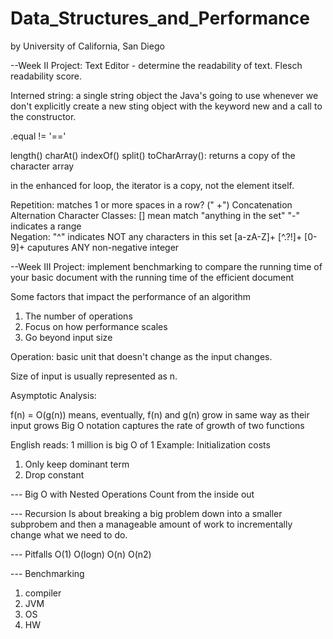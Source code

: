 # Data_Structures_and_Performance
by University of California, San Diego

--Week II
Project: Text Editor - determine the readability of text.
Flesch readability score.

Interned string: a single string object the Java's going to use whenever we don't explicitly create a new sting object with the keyword new and a call to the constructor.

.equal != '=='

length()
charAt()
indexOf()
split()
toCharArray(): returns a copy of the character array

in the enhanced for loop, the iterator is a copy, not the element itself.

Repetition: matches 1 or more spaces in a row? (" +")
Concatenation
Alternation
Character Classes: [] mean match "anything in the set"   "-" indicates a range   
Negation: "^" indicates NOT any characters in this set   [a-zA-Z]+   [^.?!]+
[0-9]+ caputures ANY non-negative integer

--Week III
Project: implement benchmarking to compare the running time of your basic document with the running time of the efficient document

Some factors that impact the performance of an algorithm
1. The number of operations
2. Focus on how performance scales
3. Go beyond input size

Operation: basic unit that doesn't change as the input changes.

Size of input is usually represented as n.

Asymptotic Analysis:


f(n) = O(g(n)) means, eventually, f(n) and g(n) grow in same way as their input grows
Big O notation captures the rate of growth of two functions

English reads: 1 million is big O of 1
Example: Initialization costs

1. Only keep dominant term
2. Drop constant

--- Big O with Nested Operations
Count from the inside out

--- Recursion
Is about breaking a big problem down into a smaller subprobem and then a manageable amount of work to incrementally change what we need to do.

--- Pitfalls
O(1) O(logn) O(n) O(n2)

--- Benchmarking
1. compiler
2. JVM 
3. OS
4. HW
